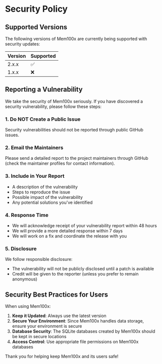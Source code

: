 # Security Policy

## Supported Versions

The following versions of Mem100x are currently being supported with security updates:

| Version | Supported          |
| ------- | ------------------ |
| 2.x.x   | :white_check_mark: |
| 1.x.x   | :x:                |

## Reporting a Vulnerability

We take the security of Mem100x seriously. If you have discovered a security vulnerability, please follow these steps:

### 1. Do NOT Create a Public Issue

Security vulnerabilities should not be reported through public GitHub issues.

### 2. Email the Maintainers

Please send a detailed report to the project maintainers through GitHub (check the maintainer profiles for contact information).

### 3. Include in Your Report

- A description of the vulnerability
- Steps to reproduce the issue
- Possible impact of the vulnerability
- Any potential solutions you've identified

### 4. Response Time

- We will acknowledge receipt of your vulnerability report within 48 hours
- We will provide a more detailed response within 7 days
- We will work on a fix and coordinate the release with you

### 5. Disclosure

We follow responsible disclosure:

- The vulnerability will not be publicly disclosed until a patch is available
- Credit will be given to the reporter (unless you prefer to remain anonymous)

## Security Best Practices for Users

When using Mem100x:

1. **Keep it Updated**: Always use the latest version
2. **Secure Your Environment**: Since Mem100x handles data storage, ensure your environment is secure
3. **Database Security**: The SQLite databases created by Mem100x should be kept in secure locations
4. **Access Control**: Use appropriate file permissions on Mem100x databases

Thank you for helping keep Mem100x and its users safe!
